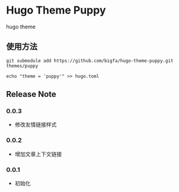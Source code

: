 # Hugo Theme Puppy

hugo theme

## 使用方法

```
git submodule add https://github.com/bigfa/hugo-theme-puppy.git themes/puppy

echo "theme = 'puppy'" >> hugo.toml
```

## Release Note

### 0.0.3

-   修改友情链接样式

### 0.0.2

-   增加文章上下文链接

### 0.0.1

-   初始化
